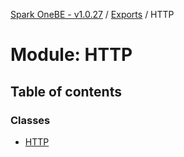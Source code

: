 [Spark OneBE - v1.0.27](../README.md) / [Exports](../modules.md) / HTTP

# Module: HTTP

## Table of contents

### Classes

- [HTTP](../classes/HTTP.HTTP-1.md)
